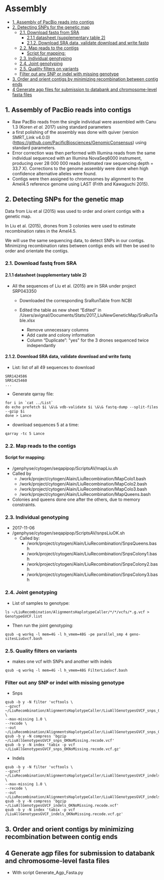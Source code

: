# Assembly

<!-- MDTOC maxdepth:6 firsth1:0 numbering:0 flatten:0 bullets:1 updateOnSave:1 -->

- [1. Assembly of PacBio reads into contigs](#1-assembly-of-pacbio-reads-into-contigs)
- [2. Detecting SNPs for the genetic map](#2-detecting-snps-for-the-genetic-map)
   - [2.1. Download fastq from SRA](#21-download-fastq-from-sra)
      - [2.1.1 datasheet (supplementary table 2)](#211-datasheet-supplementary-table-2)
      - [2.1.2. Download SRA data, validate download and write fastq](#212-download-sra-data-validate-download-and-write-fastq)
   - [2.2. Map reads to the contigs](#22-map-reads-to-the-contigs)
      - [Script for mapping:](#script-for-mapping)
   - [2.3. Individual genotyping](#23-individual-genotyping)
   - [2.4. Joint genotyping](#24-joint-genotyping)
   - [2.5. Quality filters on variants](#25-quality-filters-on-variants)
   - [Filter out any SNP or indel with missing genotype](#filter-out-any-snp-or-indel-with-missing-genotype)
- [3. Order and orient contigs by minimizing recombination between contig ends](#3-order-and-orient-contigs-by-minimizing-recombination-between-contig-ends)
- [4 Generate agp files for submission to databank and chromosome-level fasta files](#4-generate-agp-files-for-submission-to-databank-and-chromosome-level-fasta-files)

<!-- /MDTOC -->

## 1. Assembly of PacBio reads into contigs

* Raw PacBio reads from the single individual were assembled with Canu 1.3 (Koren *et al.* 2017) using standard parameters
* a first polishing of the assembly was done with quiver (version SMRT_Link v4.0.0) (https://github.com/PacificBiosciences/GenomicConsensus) using standard parameters.
* Error correction was then performed with Illumina reads from the same individual sequenced with an Illumina NovaSeq6000 instrument, producing over 28 000 000 reads (estimated raw sequencing depth = 33.7 X). Corrections to the genome assembly were done when high confidence alternative alleles were found.
* Contigs were then assigned to chromosomes by alignment to the Amel4.5 reference genome using LAST (Frith and Kawaguchi 2015).

## 2. Detecting SNPs for the genetic map

Data from Liu et al (2015) was used to order and orient contigs with a genetic map.

In Liu et al. (2015), drones from 3 colonies were used to estimate recombination rates in the Amel4.5.

We will use the same sequencing data, to detect SNPs in our contigs. Minimizing recombination rates between contigs ends will then be used to order and orientate the contigs.

### 2.1. Download fastq from SRA

#### 2.1.1 datasheet (supplementary table 2)

* All the sequences of Liu et al. (2015) are in SRA under project SRP043350
  * Downloaded the corresponding SraRunTable from NCBI

  * Edited the table  as new sheet “Edited” in /Users/avignal/Documents/Stats/2017_LiuNewGeneticMap/SraRunTable.xlsx

    * Remove unnecessary columns
    * Add caste and colony information
    * Column “Duplicate”: "yes" for the 3 drones sequenced twice independantly

#### 2.1.2. Download SRA data, validate download and write fastq
* List: list of all 49 sequences to download
```
SRR1424586
SRR1425460
...
```

* Generate qarray file:

```
for i in `cat ../List`
do echo prefetch $i \&\& vdb-validate $i \&\& fastq-dump --split-files --gzip $i
done > Lance
```

* download sequences 5 at a time:

```
qarray -tc 5 Lance
```


### 2.2. Map reads to the contigs

#### Script for mapping:
* /genphyse/cytogen/seqapipop/ScriptsAV/mapLiu.sh
* Called by
  * /work/project/cytogen/Alain/LiuRecombination/MapColo1.bash
  * /work/project/cytogen/Alain/LiuRecombination/MapColo2.bash
  * /work/project/cytogen/Alain/LiuRecombination/MapColo3.bash
  * /work/project/cytogen/Alain/LiuRecombination/MapQueens.bash
* Colonies and queens done one after the others, due to memory constraints.

### 2.3. Individual genotyping
* 2017-11-06
* /genphyse/cytogen/seqapipop/ScriptsAV/snpsLiuOK.sh
    * Called by:
        * /work/project/cytogen/Alain/LiuRecombination/SnpsQueens.bash
        * /work/project/cytogen/Alain/LiuRecombination/SnpsColony1.bash
        * /work/project/cytogen/Alain/LiuRecombination/SnpsColony2.bash
        * /work/project/cytogen/Alain/LiuRecombination/SnpsColony3.bash

### 2.4. Joint genotyping
* List of samples to genotype:
```{bash, eval=FALSE}
ls ~/LiuRecombination/AlignmentsHaplotypeCaller/*/*/vcfs/*.g.vcf > GenotypeGVCF.list
```

* Then run the joint genotyping:
```{bash, eval=FALSE}
qsub -q workq -l mem=4G -l h_vmem=48G -pe parallel_smp 4 geno-sitesLiuGvcf.bash
```

### 2.5. Quality filters on variants
* makes one vcf with SNPs and another with indels
```{bash, eval=FALSE}
qsub -q workq -l mem=4G -l h_vmem=48G FilterLiuGvcf.bash
```

### Filter out any SNP or indel with missing genotype
* Snps

```
qsub -b y -N filter 'vcftools \
--gzvcf ~/LiuRecombination/AlignmentsHaplotypeCaller/LiuAllGenotypesGVCF_snps_OK.vcf.gz \
--max-missing 1.0 \
--recode \
--out ~/LiuRecombination/AlignmentsHaplotypeCaller/LiuAllGenotypesGVCF_snps_OKNoMissing'
qsub -b y -N compress 'bgzip ~/LiuAllGenotypesGVCF_snps_OKNoMissing.recode.vcf'
qsub -b y -N index 'tabix -p vcf ~/LiuAllGenotypesGVCF_snps_OKNoMissing.recode.vcf.gz'
```

* Indels

```
qsub -b y -N filter 'vcftools \
--gzvcf ~/LiuRecombination/AlignmentsHaplotypeCaller/LiuAllGenotypesGVCF_indels_OK.vcf.gz \
--max-missing 1.0 \
--recode \
--out ~/LiuRecombination/AlignmentsHaplotypeCaller/LiuAllGenotypesGVCF_indels_OKNoMissing'
qsub -b y -N compress 'bgzip ~/LiuAllGenotypesGVCF_indels_OKNoMissing.recode.vcf'
qsub -b y -N index 'tabix -p vcf /LiuAllGenotypesGVCF_indels_OKNoMissing.recode.vcf.gz'
```

## 3. Order and orient contigs by minimizing recombination between contig ends


## 4 Generate agp files for submission to databank and chromosome-level fasta files
* With script Generate_Agp_Fasta.py
